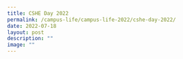 ```yaml
---
title: CSHE Day 2022
permalink: /campus-life/campus-life-2022/cshe-day-2022/
date: 2022-07-18
layout: post
description: ""
image: ""
---
```

